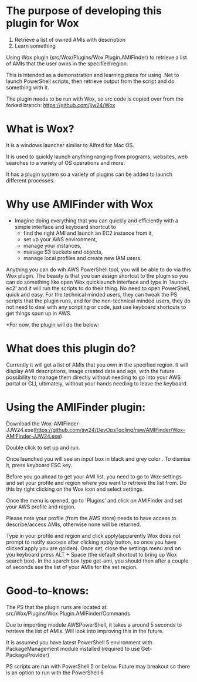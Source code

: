 The purpose of developing this plugin for Wox
=========================================
1. Retrieve a list of owned AMIs with description
2. Learn something

Using Wox plugin (src/Wox/Plugins/Wox.Plugin.AMIFinder) to retrieve a list of AMIs that the user owns in the specified region.

This is intended as a demonstration and learning piece for using .Net to launch PowerShell scripts, then retrieve output from the script and do something with it.

The plugin needs to be run with Wox, so src code is copied over from the forked branch: https://github.com/jjw24/Wox


What is Wox?
============
It is a windows launcher similar to Alfred for Mac OS.

It is used to quickly launch anything ranging from programs, websites, web searches to a variety of OS operations and more.

It has a plugin system so a variety of plugins can be added to launch different processes.

Why use AMIFinder with Wox
==========================
- Imagine doing everything that you can quickly and efficiently with a simple interface and keyboard shortcut to 
  - find the right AMI and launch an EC2 instance from it,
  - set up your AWS environment, 
  - manage your instances, 
  - manage S3 buckets and objects,  
  - manage local profiles and create new IAM users.

Anything you can do wih AWS PowerShell tool, you will be able to do via this Wox plugin. The beauty is that you can assign shortcut to the plugin so you can do something like open Wox quicklaunch interface and type in 'launch-ec2' and it will run the scripts to do their thing. No need to open PowerShell, quick and easy. For the technical minded users, they can tweak the PS scripts that the plugin runs, and for the non-technical minded users, they do not need to deal with any scripting or code, just use keyboard shortcuts to get things spun up in AWS.

*For now, the plugin will do the below:

What does this plugin do?
=========================
Currently it will get a list of AMIs that you own in the specified region. It will display AMI descriptions, image created date and age, with the future possibility to manage them directly without needing to go into your AWS portal or CLI, ultimately, without your hands needing to leave the keyboard.

Using the AMIFinder plugin:
===========================
Download the Wox-AMIFinder-JJW24.exe(https://github.com/jjw24/DevOpsTooling/raw/AMIFinder/Wox-AMIFinder-JJW24.exe)

Double click to set up and run.

Once launched you will see an input box in black and grey color . To dismiss it, press keyboard ESC key.

Before you go ahead to get your AMI list, you need to go to Wox settings and set your profile and region where you want to retrieve the list from. Do this by right clicking on the Wox icon and select settings. 

Once the menu is opened, go to 'Plugins' and click on AMIFinder and set your AWS profile and region. 

Please note your profile (from the AWS store) needs to have access to describe/access AMIs, otherwise none will be returned.

Type in your profile and region and click apply(apparently Wox does not prompt to notify success after clicking apply button, so once you have clicked apply you are golden). Once set, close the settings menu and on you keyboard press ALT + Space (the default shortcut to bring up Wox search box). In the search box type get-ami, you should then after a couple of seconds see the list of your AMIs for the set region.

Good-to-knows:
==============
The PS that the plugin runs are located at: src/Wox/Plugins/Wox.Plugin.AMIFinder/Commands

Due to importing module AWSPowerShell, it takes a around 5 seconds to retrieve the list of AMIs. Will look into improving this in the future.

It is assumed you have latest PowerShell 5 environment with PackageManagement module installed (required to use Get-PackageProvider)

PS scripts are run with PowerShell 5 or below. Future may breakout so there is an option to run with the PowerShell 6
